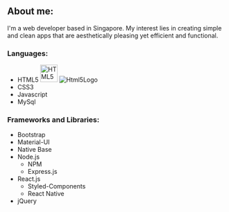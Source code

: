 ## About me:

I'm a web developer based in Singapore. My interest lies in creating simple and clean apps that are aesthetically pleasing yet efficient and functional.

### Languages:

- HTML5 <img src="https://www.w3.org/html/logo/badge/html5-badge-h-css3-semantics.png" width="40" alt="HTML5 Powered with CSS3 / Styling, and Semantics" title="HTML5 Powered with CSS3 / Styling, and Semantics"> ![Html5Logo ](https://raw.githubusercontent.com/superchrisho/superchrisho/main/images/css3.svg)
- CSS3
- Javascript
- MySql

### Frameworks and Libraries:

- Bootstrap
- Material-UI
- Native Base
- Node.js
  - NPM
  - Express.js
- React.js
  - Styled-Components
  - React Native
- jQuery

